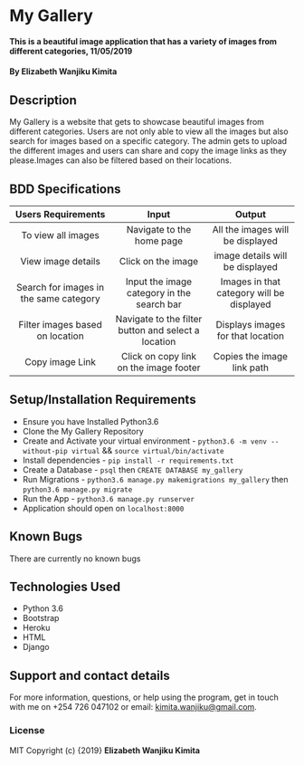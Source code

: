 # My Gallery

#### This is a beautiful image application that has a variety of images from different categories, 11/05/2019

#### By **Elizabeth Wanjiku Kimita**

## Description
My Gallery is a website that gets to showcase beautiful images from different categories. Users are not only able to view all the images but also search for images based on a specific category. The admin gets to upload the different images and users can share and copy the image links as they please.Images can also be filtered based on their locations.

## BDD Specifications

|    Users Requirements    |                Input              |               Output                     |
| :---------------------:  |   :----------------------------:  |  :------------------------------------:  |
| To view all images       |   Navigate to the home page       | All the images will be displayed         |
| View image details       |   Click on the image              | image details will be displayed          |
| Search for images in the same category| Input the image category in the search bar |Images in that category will be displayed |
| Filter images based on location |  Navigate to the filter button and select a location | Displays images for that location|
| Copy image Link|   Click on copy link on the image footer  | Copies the image link path |


## Setup/Installation Requirements
* Ensure you have Installed Python3.6
* Clone the My Gallery Repository
* Create and Activate your virtual environment - `python3.6 -m venv --without-pip virtual` && `source virtual/bin/activate`
* Install dependencies - `pip install -r requirements.txt`
* Create a Database - `psql` then `CREATE DATABASE my_gallery`
* Run Migrations - `python3.6 manage.py makemigrations my_gallery` then `python3.6 manage.py migrate`
* Run the App - `python3.6 manage.py runserver`
* Application should open on `localhost:8000` 

## Known Bugs
There are currently no known bugs

## Technologies Used
* Python 3.6
* Bootstrap
* Heroku
* HTML
* Django

## Support and contact details
For more information, questions, or help using the program, get in touch with me on +254 726 047102 or email: kimita.wanjiku@gmail.com.

### License
MIT
Copyright (c) {2019} **Elizabeth Wanjiku Kimita**
  